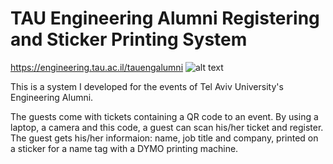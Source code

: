 # TAU Engineering Alumni Registering and Sticker Printing System
https://engineering.tau.ac.il/tauengalumni
![alt text](https://github.com/[username]/[reponame]/blob/[branch]/image.jpg?raw=true)

This is a system I developed for the events of Tel Aviv University's Engineering Alumni.

The guests come with tickets containing a QR code to an event. By using a laptop, a camera and this code, a guest can scan his/her ticket and register. The guest gets his/her informaion: name, job title and company, printed on a sticker for a name tag with a DYMO printing machine.
